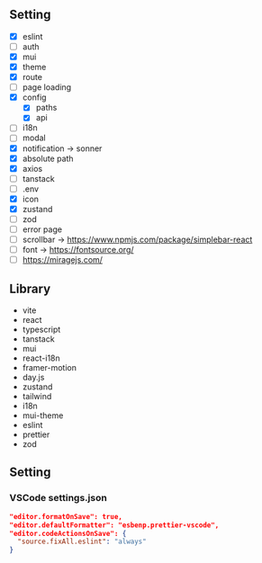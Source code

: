 ## Setting

- [x] eslint
- [ ] auth
- [x] mui
- [x] theme
- [x] route
- [ ] page loading
- [x] config
  - [x] paths
  - [x] api
- [ ] i18n
- [ ] modal
- [x] notification -> sonner
- [x] absolute path
- [x] axios
- [ ] tanstack
- [ ] .env
- [x] icon
- [x] zustand
- [ ] zod
- [ ] error page
- [ ] scrollbar -> https://www.npmjs.com/package/simplebar-react
- [ ] font -> https://fontsource.org/
- [ ] https://miragejs.com/

## Library

- vite
- react
- typescript
- tanstack
- mui
- react-i18n
- framer-motion
- day.js
- zustand
- tailwind
- i18n
- mui-theme
- eslint
- prettier
- zod

## Setting

### VSCode settings.json

```json
"editor.formatOnSave": true,
"editor.defaultFormatter": "esbenp.prettier-vscode",
"editor.codeActionsOnSave": {
  "source.fixAll.eslint": "always"
}
```
